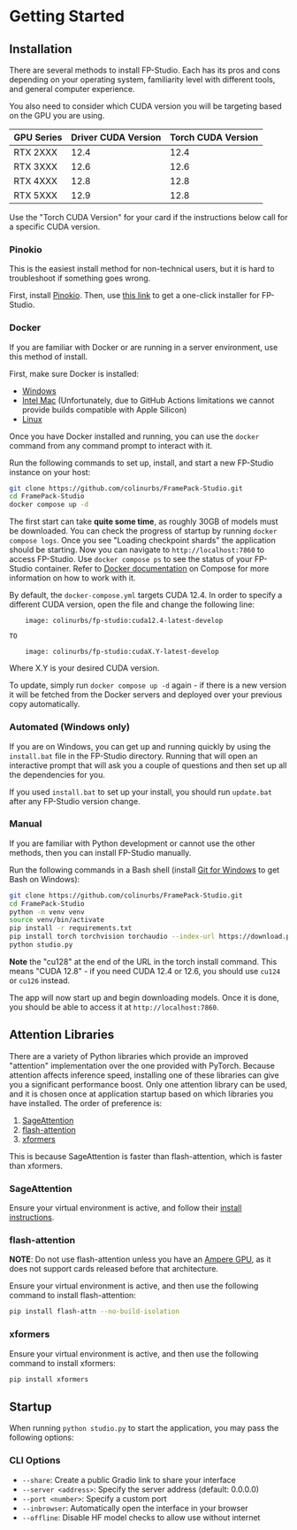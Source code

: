 # Getting Started

## Installation

There are several methods to install FP-Studio. Each has its pros and cons depending on your operating system, familiarity level with different tools, and general computer experience.

You also need to consider which CUDA version you will be targeting based on the GPU you are using.

| GPU Series | Driver CUDA Version | Torch CUDA Version |
| ---------- | ------------------- | ------------------ |
| RTX 2XXX   | 12.4                | 12.4               |
| RTX 3XXX   | 12.6                | 12.6               |
| RTX 4XXX   | 12.8                | 12.8               |
| RTX 5XXX   | 12.9                | 12.8               |

Use the "Torch CUDA Version" for your card if the instructions below call for a specific CUDA version.

### Pinokio

This is the easiest install method for non-technical users, but it is hard to troubleshoot if something goes wrong.

First, install [Pinokio](https://pinokio.co/docs/#/?id=install). Then, use [this link](https://pinokio.co/item.html?uri=https%3A%2F%2Fgithub.com%2Fcolinurbs%2FFP-Studio) to get a one-click installer for FP-Studio.

### Docker

If you are familiar with Docker or are running in a server environment, use this method of install.

First, make sure Docker is installed:

- [Windows](https://docs.docker.com/desktop/setup/install/windows-install/)
- [Intel Mac](https://docs.docker.com/desktop/setup/install/mac-install/) (Unfortunately, due to GitHub Actions limitations we cannot provide builds compatible with Apple Silicon)
- [Linux](https://docs.docker.com/engine/install/)

Once you have Docker installed and running, you can use the `docker` command from any command prompt to interact with it.

Run the following commands to set up, install, and start a new FP-Studio instance on your host:

```sh
git clone https://github.com/colinurbs/FramePack-Studio.git
cd FramePack-Studio
docker compose up -d
```

The first start can take **quite some time**, as roughly 30GB of models must be downloaded. You can check the progress of startup by running `docker compose logs`. Once you see "Loading checkpoint shards" the application should be starting. Now you can navigate to `http://localhost:7860` to access FP-Studio. Use `docker compose ps` to see the status of your FP-Studio container. Refer to [Docker documentation](https://docs.docker.com/compose/intro/compose-application-model/#cli) on Compose for more information on how to work with it.

By default, the `docker-compose.yml` targets CUDA 12.4. In order to specify a different CUDA version, open the file and change the following line:

```
    image: colinurbs/fp-studio:cuda12.4-latest-develop

TO

    image: colinurbs/fp-studio:cudaX.Y-latest-develop
```

Where X.Y is your desired CUDA version.

To update, simply run `docker compose up -d` again - if there is a new version it will be fetched from the Docker servers and deployed over your previous copy automatically.

### Automated (Windows only)

If you are on Windows, you can get up and running quickly by using the `install.bat` file in the FP-Studio directory. Running that will open an interactive prompt that will ask you a couple of questions and then set up all the dependencies for you.

If you used `install.bat` to set up your install, you should run `update.bat` after any FP-Studio version change.

### Manual

If you are familiar with Python development or cannot use the other methods, then you can install FP-Studio manually.

Run the following commands in a Bash shell (install [Git for Windows](https://gitforwindows.org/) to get Bash on Windows):

```sh
git clone https://github.com/colinurbs/FramePack-Studio.git
cd FramePack-Studio
python -m venv venv
source venv/bin/activate
pip install -r requirements.txt
pip install torch torchvision torchaudio --index-url https://download.pytorch.org/whl/cu128
python studio.py
```

**Note** the "cu128" at the end of the URL in the torch install command. This means "CUDA 12.8" - if you need CUDA 12.4 or 12.6, you should use `cu124` or `cu126` instead.

The app will now start up and begin downloading models. Once it is done, you should be able to access it at `http://localhost:7860`.

## Attention Libraries

There are a variety of Python libraries which provide an improved "attention" implementation over the one provided with PyTorch. Because attention affects inference speed, installing one of these libraries can give you a significant performance boost. Only one attention library can be used, and it is chosen once at application startup based on which libraries you have installed. The order of preference is:

1. [SageAttention](https://github.com/thu-ml/SageAttention)
2. [flash-attention](https://github.com/Dao-AILab/flash-attention)
3. [xformers](https://github.com/facebookresearch/xformers)

This is because SageAttention is faster than flash-attention, which is faster than xformers.

### SageAttention

Ensure your virtual environment is active, and follow their [install instructions](https://github.com/thu-ml/SageAttention?tab=readme-ov-file#install-package).

### flash-attention

**NOTE**: Do not use flash-attention unless you have an [Ampere GPU](<https://en.wikipedia.org/wiki/Ampere_(microarchitecture)#Products_using_Ampere>), as it does not support cards released before that architecture.

Ensure your virtual environment is active, and then use the following command to install flash-attention:

```sh
pip install flash-attn --no-build-isolation
```

### xformers

Ensure your virtual environment is active, and then use the following command to install xformers:

```sh
pip install xformers
```

## Startup

When running `python studio.py` to start the application, you may pass the following options:

### CLI Options

- `--share`: Create a public Gradio link to share your interface
- `--server <address>`: Specify the server address (default: 0.0.0.0)
- `--port <number>`: Specify a custom port
- `--inbrowser`: Automatically open the interface in your browser
- `--offline`: Disable HF model checks to allow use without internet

